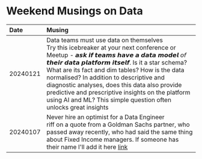 # Weekend Musings on Data

| Date | Musing | 
|:---|:---|
| 20240121 | Data teams must use data on themselves <br /> Try this icebreaker at your next conference or Meetup - 𝙖𝙨𝙠 𝙞𝙛 𝙩𝙚𝙖𝙢𝙨 𝙝𝙖𝙫𝙚 𝙖 𝙙𝙖𝙩𝙖 𝙢𝙤𝙙𝙚𝙡 𝘰𝘧 𝙩𝙝𝙚𝙞𝙧 𝙙𝙖𝙩𝙖 𝙥𝙡𝙖𝙩𝙛𝙤𝙧𝙢 𝙞𝙩𝙨𝙚𝙡𝙛. Is it a star schema? What are its fact and dim tables? How is the data normalised? In addition to descriptive and diagnostic analyses, does this data also provide predictive and prescriptive insights on the platform using AI and ML? This simple question often unlocks great insights | 
| 20240107 | Never hire an optimist for a Data Engineer <br /> riff on a quote from a Goldman Sachs partner, who passed away recently, who had said the same thing about Fixed Income managers. If someone has their name I'll add it here [link](https://www.linkedin.com/feed/update/urn:li:activity:7149712096992063488/) | 
